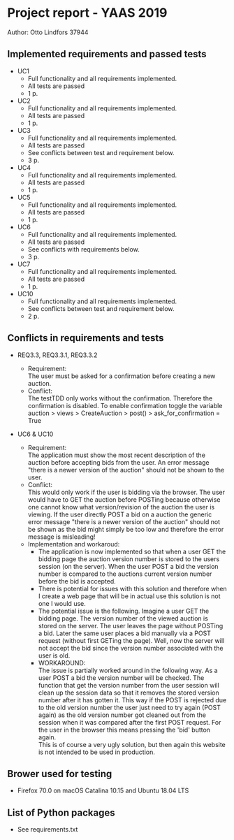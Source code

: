 # Project report - YAAS 2019

Author: Otto Lindfors 37944
## Implemented requirements and passed tests
* UC1
  * Full functionality and all requirements implemented.
  * All tests are passed
  * 1 p.
* UC2
  * Full functionality and all requirements implemented.
  * All tests are passed
  * 1 p.
* UC3
  * Full functionality and all requirements implemented.
  * All tests are passed
  * See conflicts between test and requirement below.
  * 3 p.
* UC4
  * Full functionality and all requirements implemented.
  * All tests are passed  
  * 1 p.
* UC5
  * Full functionality and all requirements implemented.
  * All tests are passed 
  * 1 p. 
* UC6
  * Full functionality and all requirements implemented.
  * All tests are passed
  * See conflicts with requirements below.
  * 3 p.  
* UC7 
  * Full functionality and all requirements implemented.
  * All tests are passed
  * 1 p.
* UC10
  * Full functionality and all requirements implemented.
  * See conflicts between test and requirement below.
  * 2 p.
  
## Conflicts in requirements and tests
* REQ3.3, REQ3.3.1, REQ3.3.2
  * ​Requirement:  
  The user must be asked for a confirmation before creating a new auction.
  * Conflict:  
  The testTDD only works without the confirmation. Therefore the confirmation is disabled.
  To enable confirmation toggle the variable auction > views > CreateAuction > post() > ask_for_confirmation = True

* UC6 & UC10
  * Requirement:  
  The application must show the most recent description of the auction before accepting bids from the user.
  An error message "there is a newer version of the auction" should not be shown to the user.
  * Conflict:  
  This would only work if the user is bidding via the browser. The user would have to GET the auction before
  POSTing because otherwise one cannot know what version/revision of the auction the user is viewing. If the user directly
  POST a bid on a auction the generic error message "there is a newer version of the auction" should not be shown as the
  bid might simply be too low and therefore the error message is misleading!
  * Implementation and workaroud:  
    * The application is now implemented so that when a user GET the bidding page
    the auction version number is stored to the users session (on the server). When the user POST 
    a bid the version number is compared to the auctions current version number before the 
    bid is accepted.  
    * There is potential for issues with this solution and therefore when I create a web page 
    that will be in actual use this solution is not one I would use.  
    * The potential issue is the following. Imagine a user GET the bidding page. The version 
    number of the viewed auction is stored on the server. The user leaves the page without 
    POSTing a bid. Later the same user places a bid manually via a POST request (without 
    first GETing the page). Well, now the server will not accept the bid since the version number
    associated with the user is old.
    * WORKAROUND:  
    The issue is partially worked around in the following way. As a user POST a bid the
    version number will be checked. The function that get the version number from the user
    session will clean up the session data so that it removes the stored version number after
    it has gotten it. This way if the POST is rejected due to the old version number the
    user just need to try again (POST again) as the old version number got cleaned out 
    from the session when it was compared after the first POST request. For the user in the 
    browser this means pressing the 'bid' button again.  
    This is of course a very ugly solution, but then again this website is not intended to
    be used in production.
  

## Brower used for testing
* Firefox 70.0 on macOS Catalina 10.15 and Ubuntu 18.04 LTS

## List of Python packages
* See requirements.txt